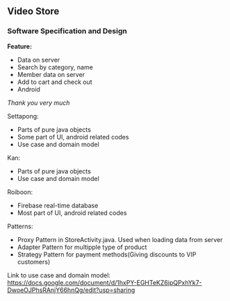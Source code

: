 ## Video Store

### Software Specification and Design

**Feature:**
- Data on server 
- Search by category, name
- Member data on server
- Add to cart and check out
- Android

_Thank you very much_

Settapong:

- Parts of pure java objects
- Some part of UI, android related codes
- Use case and domain model

Kan:

- Parts of pure java objects
- Use case and domain model

Roiboon:

- Firebase real-time database
- Most part of UI, android related codes

Patterns:

- Proxy Pattern in StoreActivity.java. Used when loading data from server
- Adapter Pattern for multipple type of product
- Strategy Pattern for payment methods(Giving discounts to VIP customers)

Link to use case and domain model:
https://docs.google.com/document/d/1hxPY-EGHTeKZ6ipQPxhYk7-DwoeOJPhsRAnjY66hnQg/edit?usp=sharing